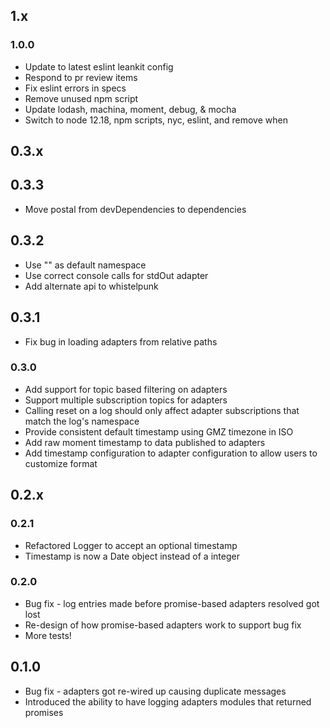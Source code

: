 ## 1.x

### 1.0.0

* Update to latest eslint leankit config
* Respond to pr review items
* Fix eslint errors in specs
* Remove unused npm script
* Update lodash, machina, moment, debug, & mocha
* Switch to node 12.18, npm scripts, nyc, eslint, and remove when

## 0.3.x

## 0.3.3
 * Move postal from devDependencies to dependencies

## 0.3.2
 * Use "" as default namespace
 * Use correct console calls for stdOut adapter
 * Add alternate api to whistelpunk

## 0.3.1
 * Fix bug in loading adapters from relative paths

### 0.3.0
 * Add support for topic based filtering on adapters
 * Support multiple subscription topics for adapters
 * Calling reset on a log should only affect adapter subscriptions that match the log's namespace
 * Provide consistent default timestamp using GMZ timezone in ISO
 * Add raw moment timestamp to data published to adapters
 * Add timestamp configuration to adapter configuration to allow users to customize format

## 0.2.x

### 0.2.1
 * Refactored Logger to accept an optional timestamp
 * Timestamp is now a Date object instead of a integer

### 0.2.0
 * Bug fix - log entries made before promise-based adapters resolved got lost
 * Re-design of how promise-based adapters work to support bug fix
 * More tests!

## 0.1.0
 * Bug fix - adapters got re-wired up causing duplicate messages
 * Introduced the ability to have logging adapters modules that returned promises

